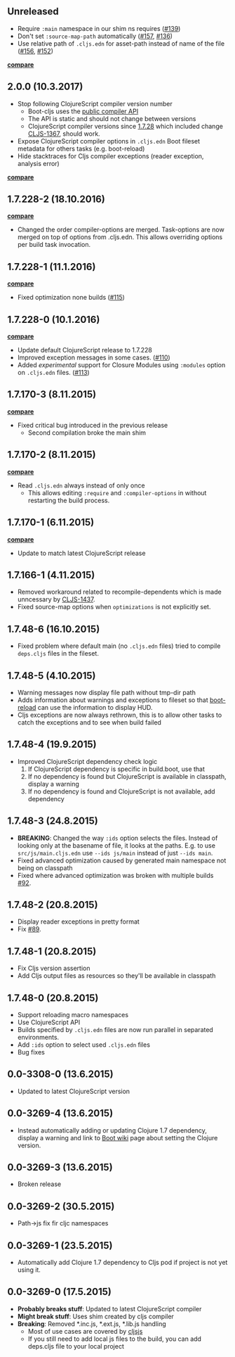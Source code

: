 ## Unreleased

- Require `:main` namespace in our shim ns requires ([#139](https://github.com/boot-clj/boot-cljs/issues/139))
- Don't set `:source-map-path` automatically ([#157](https://github.com/boot-clj/boot-cljs/pull/157), [#136](https://github.com/boot-clj/boot-cljs/issues/136))
- Use relative path of `.cljs.edn` for asset-path instead of name of the file ([#156](https://github.com/boot-clj/boot-cljs/pull/156), [#152](https://github.com/boot-clj/boot-cljs/issues/152))

**[compare](https://github.com/adzerk-oss/boot-cljs/compare/2.0.0...master)**

## 2.0.0 (10.3.2017)

- Stop following ClojureScript compiler version number
  - Boot-cljs uses the [public compiler API](https://github.com/clojure/clojurescript/blob/master/src/main/clojure/cljs/build/api.clj)
  - The API is static and should not change between versions
  - ClojureScript compiler versions since [1.7.28](https://github.com/clojure/clojurescript/blob/master/changes.md#1728)
which included change [CLJS-1367](https://github.com/clojure/clojurescript/commit/9e662c3ea5b9f536f303e9084415e988bf5d0878), should work.
- Expose ClojureScript compiler options in `.cljs.edn` Boot fileset metadata for
others tasks (e.g. boot-reload)
- Hide stacktraces for Cljs compiler exceptions (reader exception, analysis error)

**[compare](https://github.com/adzerk-oss/boot-cljs/compare/1.7.228-2...2.0.0)**

## 1.7.228-2 (18.10.2016)

**[compare](https://github.com/adzerk-oss/boot-cljs/compare/1.7.228-1...1.7.228-2)**

- Changed the order compiler-options are merged. Task-options are now merged on top of
options from .cljs.edn. This allows overriding options per build task invocation.

## 1.7.228-1 (11.1.2016)

**[compare](https://github.com/adzerk-oss/boot-cljs/compare/1.7.228-0...1.7.228-1)**

- Fixed optimization none builds ([#115](https://github.com/adzerk-oss/boot-cljs/pull/115))

## 1.7.228-0 (10.1.2016)

**[compare](https://github.com/adzerk-oss/boot-cljs/compare/1.7.170-3...1.7.228-0)**

- Update default ClojureScript release to 1.7.228
- Improved exception messages in some cases. ([#110](https://github.com/adzerk-oss/boot-cljs/issues/110))
- Added *experimental* support for Closure Modules using `:modules` option on
`.cljs.edn` files. ([#113](https://github.com/adzerk-oss/boot-cljs/issues/113))

## 1.7.170-3 (8.11.2015)

**[compare](https://github.com/adzerk-oss/boot-cljs/compare/1.7.170-2...1.7.170-3)**

- Fixed critical bug introduced in the previous release
    - Second compilation broke the main shim

## 1.7.170-2 (8.11.2015)

**[compare](https://github.com/adzerk-oss/boot-cljs/compare/1.7.170-1...1.7.170-2)**

- Read `.cljs.edn` always instead of only once
    - This allows editing `:require` and `:compiler-options` in without
    restarting the build process.

## 1.7.170-1 (6.11.2015)

**[compare](https://github.com/adzerk-oss/boot-cljs/compare/1.7.166-1...1.7.170-1)**

- Update to match latest ClojureScript release

## 1.7.166-1 (4.11.2015)

- Removed workaround related to recompile-dependents which is made unncessary
by [CLJS-1437](https://github.com/clojure/clojurescript/commit/409d1eca4fcf776be1f7b28f759d6f36f7a83ec8).
- Fixed source-map options when `optimizations` is not explicitly set.

## 1.7.48-6 (16.10.2015)

- Fixed problem where default main (no `.cljs.edn` files) tried to compile
`deps.cljs` files in the fileset.

## 1.7.48-5 (4.10.2015)

- Warning messages now display file path without tmp-dir path
- Adds information about warnings and exceptions to fileset so that
[boot-reload](https://github.com/adzerk-oss/boot-reload) can use the
information to display HUD.
- Cljs exceptions are now always rethrown, this is to allow other tasks to
catch the exceptions and to see when build failed

## 1.7.48-4 (19.9.2015)

- Improved ClojureScript dependency check logic
    1. If ClojureScript dependency is specific in build.boot, use that
    2. If no dependency is found but ClojureScript is available in classpath,
    display a warning
    3. If no dependency is found and ClojureScript is not available, add dependency

## 1.7.48-3 (24.8.2015)

- **BREAKING**: Changed the way `:ids` option selects the files. Instead of looking only at the basename of file, it looks at the paths. E.g. to use `src/js/main.cljs.edn` use `--ids js/main` instead of just `--ids main`.
- Fixed advanced optimization caused by generated main namespace not being on
classpath
- Fixed where advanced optimization was broken with multiple builds
[#92](https://github.com/adzerk-oss/boot-cljs/pull/92).

## 1.7.48-2 (20.8.2015)

- Display reader exceptions in pretty format
- Fix [#89](https://github.com/adzerk-oss/boot-cljs/issues/89).

## 1.7.48-1 (20.8.2015)

- Fix Cljs version assertion
- Add Cljs output files as resources so they'll be available in classpath

## 1.7.48-0 (20.8.2015)

- Support reloading macro namespaces
- Use ClojureScript API
- Builds specified by `.cljs.edn` files are now run parallel in separated
environments.
- Add `:ids` option to select used `.cljs.edn` files
- Bug fixes

## 0.0-3308-0 (13.6.2015)

- Updated to latest ClojureScript version

## 0.0-3269-4 (13.6.2015)

- Instead automatically adding or updating Clojure 1.7 dependency,
display a warning and link to [Boot wiki](https://github.com/boot-clj/boot/wiki/Setting-Clojure-version)
page about setting the Clojure version.

## 0.0-3269-3 (13.6.2015)

- Broken release

## 0.0-3269-2 (30.5.2015)

- Path->js fix fir cljc namespaces

## 0.0-3269-1 (23.5.2015)

- Automatically add Clojure 1.7 dependency to Cljs pod if project
is not yet using it.

## 0.0-3269-0 (17.5.2015)

- **Probably breaks stuff**: Updated to latest ClojureScript compiler
- **Might break stuff**: Uses shim created by cljs compiler
- **Breaking**: Removed \*.inc.js, \*.ext.js, \*.lib.js handling
  - Most of use cases are covered by [cljsjs](http://cljsjs.github.io/)
  - If you still need to add local js files to the build, you can add deps.cljs
  file to your local project
